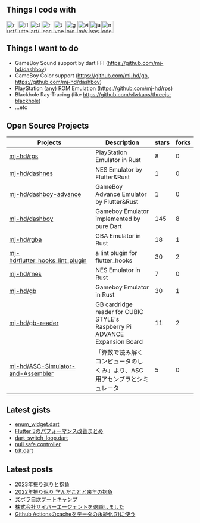 ## Things I code with

<img src="https://cdn.jsdelivr.net/gh/devicons/devicon/icons/rust/rust-plain.svg" alt="rust/rust-plain" width="32" height="32"><img src="https://cdn.jsdelivr.net/gh/devicons/devicon/icons/flutter/flutter-original.svg" alt="flutter/flutter-original" width="32" height="32"><img src="https://cdn.jsdelivr.net/gh/devicons/devicon/icons/dart/dart-original-wordmark.svg" alt="dart/dart-original-wordmark" width="32" height="32"><img src="https://cdn.jsdelivr.net/gh/devicons/devicon/icons/react/react-original-wordmark.svg" alt="react/react-original-wordmark" width="32" height="32"><img src="https://cdn.jsdelivr.net/gh/devicons/devicon/icons/typescript/typescript-original.svg" alt="typescript/typescript-original" width="32" height="32"><img src="https://cdn.jsdelivr.net/gh/devicons/devicon/icons/go/go-original.svg" alt="go/go-original" width="32" height="32"><img src="https://cdn.jsdelivr.net/gh/devicons/devicon/icons/vim/vim-original.svg" alt="vim/vim-original" width="32" height="32"><img src="https://cdn.jsdelivr.net/gh/devicons/devicon/icons/javascript/javascript-original.svg" alt="javascript/javascript-original" width="32" height="32"><img src="https://cdn.jsdelivr.net/gh/devicons/devicon/icons/nodejs/nodejs-original-wordmark.svg" alt="nodejs/nodejs-original-wordmark" width="32" height="32">

## Things I want to do

- GameBoy Sound support by dart FFI (https://github.com/mj-hd/dashboy)
- GameBoy Color support (https://github.com/mj-hd/gb, https://github.com/mj-hd/dashboy)
- PlayStation (any) ROM Emulation (https://github.com/mj-hd/rps)
- Blackhole Ray-Tracing (like https://github.com/vlwkaos/threejs-blackhole)
- ...etc

## Open Source Projects

|Projects|Description|stars|forks|
|--------|-----------|-----|-----|
|[mj-hd/rps](https://github.com/mj-hd/rps)|PlayStation Emulator in Rust|8|0|
|[mj-hd/dashnes](https://github.com/mj-hd/dashnes)|NES Emulator by Flutter&Rust|1|0|
|[mj-hd/dashboy-advance](https://github.com/mj-hd/dashboy-advance)|GameBoy Advance Emulator by Flutter&Rust|1|0|
|[mj-hd/dashboy](https://github.com/mj-hd/dashboy)|Gameboy Emulator implemented by pure Dart|145|8|
|[mj-hd/rgba](https://github.com/mj-hd/rgba)|GBA Emulator in Rust|18|1|
|[mj-hd/flutter_hooks_lint_plugin](https://github.com/mj-hd/flutter_hooks_lint_plugin)|a lint plugin for flutter_hooks|30|2|
|[mj-hd/rnes](https://github.com/mj-hd/rnes)|NES Emulator in Rust|7|0|
|[mj-hd/gb](https://github.com/mj-hd/gb)|Gameboy Emulator in Rust|30|1|
|[mj-hd/gb-reader](https://github.com/mj-hd/gb-reader)|GB cardridge reader for CUBIC STYLE's Raspberry Pi ADVANCE Expansion Board|11|2|
|[mj-hd/ASC-Simulator-and-Assembler](https://github.com/mj-hd/ASC-Simulator-and-Assembler)|「算数で読み解く コンピュータのしくみ」より、ASC用アセンブラとシミュレータ|5|0|


## Latest gists

- [enum_widget.dart](https://gist.github.com/mj-hd/6fc64669b074dff03ad1fa9bef9e1ae8)
- [Flutter 3のパフォーマンス改善まとめ](https://gist.github.com/mj-hd/c5f4eda09ca506c0ac18cfdc7f01eea5)
- [dart_switch_loop.dart](https://gist.github.com/mj-hd/8e6dfae5563935294b0389033cb3c613)
- [null safe controller](https://gist.github.com/mj-hd/fbe79a46c183992e207db63b8e2e1912)
- [tdt.dart](https://gist.github.com/mj-hd/2ff63328ab092f2d19d8e78e32fb8971)


## Latest posts

- [2023年振り返りと抱負](https://mjhd.hatenablog.com/entry/2024/01/01/002206)
- [2022年振り返り 学んだことと来年の抱負](https://mjhd.hatenablog.com/entry/2022/12/30/231606)
- [ズボラ自炊ブートキャンプ](https://mjhd.hatenablog.com/entry/2022/12/17/125258)
- [株式会社サイバーエージェントを退職しました](https://mjhd.hatenablog.com/entry/2022/10/09/161150)
- [Github Actionsのcacheをデータの永続化(?)に使う](https://mjhd.hatenablog.com/entry/2022/06/04/104711)

